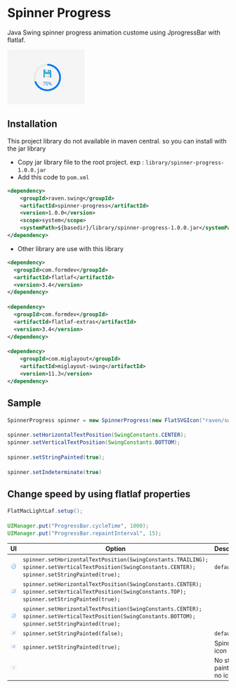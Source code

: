 # Spinner Progress
Java Swing spinner progress animation custome using JprogressBar with flatlaf.

<img src="https://github.com/DJ-Raven/spinner-progress/blob/main/screenshot/animated.gif" alt="animated"/>

## Installation
This project library do not available in maven central. so you can install with the jar library
- Copy jar library file to the root project. exp : `library/spinner-progress-1.0.0.jar`
- Add this code to `pom.xml`
``` xml
<dependency>
    <groupId>raven.swing</groupId>
    <artifactId>spinner-progress</artifactId>
    <version>1.0.0</version>
    <scope>system</scope>
    <systemPath>${basedir}/library/spinner-progress-1.0.0.jar</systemPath>
</dependency>
```
- Other library are use with this library
``` xml
<dependency>
  <groupId>com.formdev</groupId>
  <artifactId>flatlaf</artifactId>
  <version>3.4</version>
</dependency>

<dependency>
  <groupId>com.formdev</groupId>
  <artifactId>flatlaf-extras</artifactId>
  <version>3.4</version>
</dependency>

<dependency>
    <groupId>com.miglayout</groupId>
    <artifactId>miglayout-swing</artifactId>
    <version>11.3</version>
</dependency>
```

## Sample
``` java
SpinnerProgress spinner = new SpinnerProgress(new FlatSVGIcon("raven/swing/spinner/save.svg"));

spinner.setHorizontalTextPosition(SwingConstants.CENTER);
spinner.setVerticalTextPosition(SwingConstants.BOTTOM);

spinner.setStringPainted(true);

spinner.setIndeterminate(true)
```
## Change speed by using flatlaf properties

``` java
FlatMacLightLaf.setup();

UIManager.put("ProgressBar.cycleTime", 1000);
UIManager.put("ProgressBar.repaintInterval", 15);
```

| UI | Option | Description |
| ------------ | ------------ | ------------ |
| <img src="https://github.com/DJ-Raven/spinner-progress/blob/main/screenshot/default.jpg" alt="default"/> | `spinner.setHorizontalTextPosition(SwingConstants.TRAILING);`</br>`spinner.setVerticalTextPosition(SwingConstants.CENTER);`</br>`spinner.setStringPainted(true);` | `default` |
| <img src="https://github.com/DJ-Raven/spinner-progress/blob/main/screenshot/icon-bottom.jpg" alt="icon-bottom"/> | `spinner.setHorizontalTextPosition(SwingConstants.CENTER);`</br>`spinner.setVerticalTextPosition(SwingConstants.TOP);`</br>`spinner.setStringPainted(true);` | |
| <img src="https://github.com/DJ-Raven/spinner-progress/blob/main/screenshot/icon-top.jpg" alt="icon-top"/> | `spinner.setHorizontalTextPosition(SwingConstants.CENTER);`</br>`spinner.setVerticalTextPosition(SwingConstants.BOTTOM);`</br>`spinner.setStringPainted(true);` | |
| <img src="https://github.com/DJ-Raven/spinner-progress/blob/main/screenshot/icon.jpg" alt="icon"/> | `spinner.setStringPainted(false);` | `default` |
| <img src="https://github.com/DJ-Raven/spinner-progress/blob/main/screenshot/text.jpg" alt="text"/> | `spinner.setStringPainted(true);` | Spinner no icon |
| <img src="https://github.com/DJ-Raven/spinner-progress/blob/main/screenshot/empty.jpg" alt="empty"/> | |No string painted and no icon |
